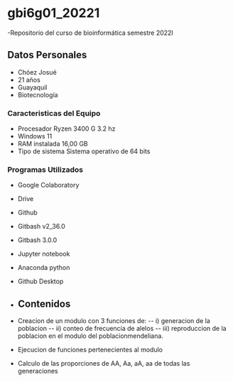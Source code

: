 # gbi6g01_20221 
 -Repositorio del curso de bioinformática semestre 2022I
## Datos Personales
- Chóez Josué
- 21 años
- Guayaquil
- Biotecnología

### Caracteristicas del Equipo
- Procesador Ryzen 3400 G 3.2 hz
- Windows 11
- RAM instalada 16,00 GB
- Tipo de sistema Sistema operativo de 64 bits

### Programas Utilizados
- Google Colaboratory
- Drive
- Github
- Gitbash v2_36.0
- Gitbash 3.0.0
- Jupyter notebook
- Anaconda python
- Github Desktop

- ## Contenidos
- Creacion de un modulo con 3 funciones de: 
-- i) generacion de la poblacion 
-- ii) conteo de frecuencia de alelos 
-- iii) reproduccion de la poblacion en el modulo del poblacionmendeliana.
- Ejecucion de funciones pertenecientes al modulo
- Calculo de las proporciones de AA, Aa, aA, aa de todas las generaciones
